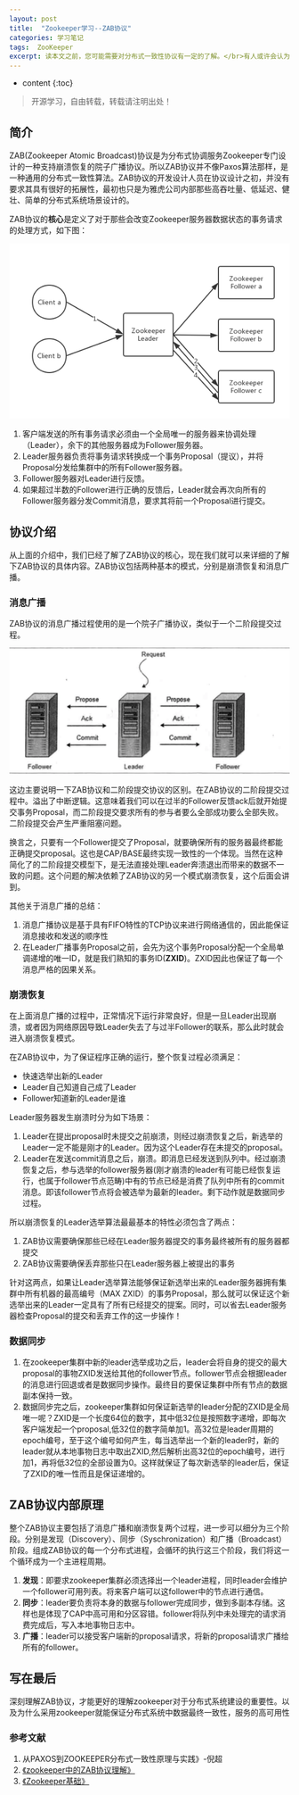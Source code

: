 ```yaml
---
layout: post
title:  "Zookeeper学习--ZAB协议"
categories: 学习笔记
tags:  ZooKeeper
excerpt: 读本文之前，您可能需要对分布式一致性协议有一定的了解。</br>有人或许会认为Zookeeper是Paxos算法的一个实现。事实上，Zookeeper并没有完全采用Paxos算法，而是采用了ZAB协议作为其数据一致性的核心算法...
---
```


* content
{:toc}

> 开源学习，自由转载，转载请注明出处！ 

## 简介

ZAB(Zookeeper Atomic Broadcast)协议是为分布式协调服务Zookeeper专门设计的一种支持崩溃恢复的院子广播协议。所以ZAB协议并不像Paxos算法那样，是一种通用的分布式一致性算法。ZAB协议的开发设计人员在协议设计之初，并没有要求其具有很好的拓展性，最初也只是为雅虎公司内部那些高吞吐量、低延迟、健壮、简单的分布式系统场景设计的。

ZAB协议的**核心**是定义了对于那些会改变Zookeeper服务器数据状态的事务请求的处理方式，如下图：

![2018/10/18/1.png](https://github.com/eukire/imgSrc/blob/master/2018/10/18/1.png?raw=true)

1. 客户端发送的所有事务请求必须由一个全局唯一的服务器来协调处理（Leader），余下的其他服务器成为Follower服务器。
2. Leader服务器负责将事务请求转换成一个事务Proposal（提议），并将Proposal分发给集群中的所有Follower服务器。
3. Follower服务器对Leader进行反馈。
4. 如果超过半数的Follower进行正确的反馈后，Leader就会再次向所有的Follower服务器分发Commit消息，要求其将前一个Proposal进行提交。

## 协议介绍

从上面的介绍中，我们已经了解了ZAB协议的核心，现在我们就可以来详细的了解下ZAB协议的具体内容。ZAB协议包括两种基本的模式，分别是崩溃恢复和消息广播。

### 消息广播

ZAB协议的消息广播过程使用的是一个院子广播协议，类似于一个二阶段提交过程。

![2018/10/18/2.png](https://github.com/eukire/imgSrc/blob/master/2018/10/18/2.png?raw=true)

这边主要说明一下ZAB协议和二阶段提交协议的区别。在ZAB协议的二阶段提交过程中。溢出了中断逻辑。这意味着我们可以在过半的Follower反馈ack后就开始提交事务Proposal，而二阶段提交要求所有的参与者要么全部成功要么全部失败。二阶段提交会产生严重阻塞问题。

换言之，只要有一个Follower提交了Proposal，就要确保所有的服务器最终都能正确提交proposal。这也是CAP/BASE最终实现一致性的一个体现。当然在这种简化了的二阶段提交模型下，是无法直接处理Leader奔溃退出而带来的数据不一致的问题。这个问题的解决依赖了ZAB协议的另一个模式崩溃恢复，这个后面会讲到。

其他关于消息广播的总结：

1. 消息广播协议是基于具有FIFO特性的TCP协议来进行网络通信的，因此能保证消息接收和发送的顺序性
2. 在Leader广播事务Proposal之前，会先为这个事务Proposal分配一个全局单调递增的唯一ID，就是我们熟知的事务ID(**ZXID**)。ZXID因此也保证了每一个消息严格的因果关系。

### 崩溃恢复

在上面消息广播的过程中，正常情况下运行非常良好，但是一旦Leader出现崩溃，或者因为网络原因导致Leader失去了与过半Follower的联系，那么此时就会进入崩溃恢复模式。

在ZAB协议中，为了保证程序正确的运行，整个恢复过程必须满足：

* 快速选举出新的Leader
* Leader自己知道自己成了Leader
* Follower知道新的Leader是谁

Leader服务器发生崩溃时分为如下场景： 

1. Leader在提出proposal时未提交之前崩溃，则经过崩溃恢复之后，新选举的Leader一定不能是刚才的Leader。因为这个Leader存在未提交的proposal。 
2. Leader在发送commit消息之后，崩溃。即消息已经发送到队列中。经过崩溃恢复之后，参与选举的follower服务器(刚才崩溃的leader有可能已经恢复运行，也属于follower节点范畴)中有的节点已经是消费了队列中所有的commit消息。即该follower节点将会被选举为最新的leader。剩下动作就是数据同步过程。

所以崩溃恢复的Leader选举算法最最基本的特性必须包含了两点：

1. ZAB协议需要确保那些已经在Leader服务器提交的事务最终被所有的服务器都提交
2. ZAB协议需要确保丢弃那些只在Leader服务器上被提出的事务

针对这两点，如果让Leader选举算法能够保证新选举出来的Leader服务器拥有集群中所有机器的最高编号（MAX ZXID）的事务Proposal，那么就可以保证这个新选举出来的Leader一定具有了所有已经提交的提案。同时，可以省去Leader服务器检查Proposal的提交和丢弃工作的这一步操作！

### 数据同步

1. 在zookeeper集群中新的leader选举成功之后，leader会将自身的提交的最大proposal的事物ZXID发送给其他的follower节点。follower节点会根据leader的消息进行回退或者是数据同步操作。最终目的要保证集群中所有节点的数据副本保持一致。
2. 数据同步完之后，zookeeper集群如何保证新选举的leader分配的ZXID是全局唯一呢？ZXID是一个长度64位的数字，其中低32位是按照数字递增，即每次客户端发起一个proposal,低32位的数字简单加1。高32位是leader周期的epoch编号，至于这个编号如何产生，每当选举出一个新的leader时，新的leader就从本地事物日志中取出ZXID,然后解析出高32位的epoch编号，进行加1，再将低32位的全部设置为0。这样就保证了每次新选举的leader后，保证了ZXID的唯一性而且是保证递增的。 

## ZAB协议内部原理

整个ZAB协议主要包括了消息广播和崩溃恢复两个过程，进一步可以细分为三个阶段。分别是发现（Discovery）、同步（Syschronization）和广播（Broadcast）阶段。组成ZAB协议的每一个分布式进程，会循环的执行这三个阶段，我们将这一个循环成为一个主进程周期。

1. **发现**：即要求zookeeper集群必须选择出一个leader进程，同时leader会维护一个follower可用列表。将来客户端可以这follower中的节点进行通信。
2. **同步**：leader要负责将本身的数据与follower完成同步，做到多副本存储。这样也是体现了CAP中高可用和分区容错。follower将队列中未处理完的请求消费完成后，写入本地事物日志中。
3. **广播**：leader可以接受客户端新的proposal请求，将新的proposal请求广播给所有的follower。

## 写在最后

深刻理解ZAB协议，才能更好的理解zookeeper对于分布式系统建设的重要性。以及为什么采用zookeeper就能保证分布式系统中数据最终一致性，服务的高可用性

### 参考文献

1. 从PAXOS到ZOOKEEPER分布式一致性原理与实践》-倪超
2. [《zookeeper中的ZAB协议理解》](https://blog.csdn.net/junchenbb0430/article/details/77583955)
3. [《Zookeeper基础》](https://www.w3cschool.cn/zookeeper/zookeeper_fundamentals.html)

